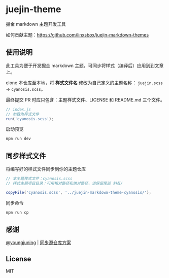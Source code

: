 # juejin-theme
掘金 markdown 主题开发工具

如何贡献主题：https://github.com/linxsbox/juejin-markdown-themes

## 使用说明
此工具为便于开发掘金 markdown 主题，可同步将样式（编译后）应用到到文章上。

clone 本仓库至本地，将 **样式文件名** 修改为自己定义的主题名称： `juejin.scss` -> `cyanosis.scss`。

最终提交 PR 时应只包含：主题样式文件、LICENSE 和 README.md 三个文件。

```js
// index.js
// 参数为样式文件
run('cyanosis.scss');
```

启动预览
```bash
npm run dev
```

## 同步样式文件
将编写好的样式文件同步到你的主题仓库

```js
// 本主题样式文件：cyanosis.scss
// 样式主题项目目录：可用相对路径和绝对路径，请保留尾部 斜杠/

copyFile('cyanosis.scss', '../juejin-markdown-theme-cyanosis/');
```

同步命令
```bash
npm run cp
```

## 感谢
[@youngjuning](https://github.com/youngjuning) | [同步源仓库方案](https://github.com/youngjuning/youngjuning/issues/30)

## License
MIT